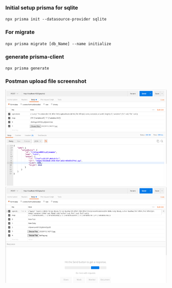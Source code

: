 ### Initial setup prisma for sqlite

`npx prisma init --datasource-provider sqlite`

### For migrate

`npx prisma migrate [db_Name] --name initialize`

### generate prisma-client

`npx prisma generate`

### Postman upload file screenshot

<img src="https://github.com/tuhinsaud4614/graphql-basic/blob/master/graphql-prisma/screenshots/upload_file_with_postman.png" width=520 height=300 alt="Upload file with postman">
<img src="https://github.com/tuhinsaud4614/graphql-basic/blob/master/graphql-prisma/screenshots/upload_multiple_files_with_postman.png" width=520 height=300 alt="Upload file with postman">
